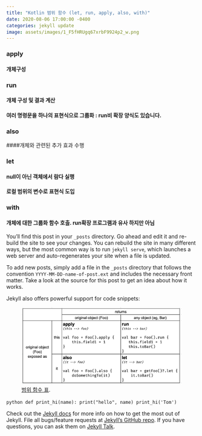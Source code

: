 ```yaml
---
title: "Kotlin 범위 함수 (let, run, apply, also, with)"
date: 2020-08-06 17:00:00 -0400
categories: jekyll update
image: assets/images/1_F5fHRUgq67xrbF9924p2_w.png
---
```


### apply
#### 개체구성

### run
#### 개체 구성 및 결과 계산
#### 여러 명령문을 하나의 표현식으로 그룹화 : run비 확장 양식도 있습니다.

### also
####개체와 관련된 추가 효과 수행

### let
#### null이 아닌 객체에서 람다 실행
#### 로컬 범위의 변수로 표현식 도입

### with
#### 개체에 대한 그룹화 함수 호출. run확장 프로그램과 유사 하지만 아님

You’ll find this post in your `_posts` directory. Go ahead and edit it and re-build the site to see your changes. You can rebuild the site in many different ways, but the most common way is to run `jekyll serve`, which launches a web server and auto-regenerates your site when a file is updated.

To add new posts, simply add a file in the `_posts` directory that follows the convention `YYYY-MM-DD-name-of-post.ext` and includes the necessary front matter. Take a look at the source for this post to get an idea about how it works.

Jekyll also offers powerful support for code snippets:

<figure>
	<a href="/assets/images/1_F5fHRUgq67xrbF9924p2_w.png"><img src="/assets/images/1_F5fHRUgq67xrbF9924p2_w.png"></a>
	<figcaption><a href="/assets/images/1_F5fHRUgq67xrbF9924p2_w.png" title="범위 함수 표">범위 함수 표</a>.</figcaption>
</figure>

​```python
def print_hi(name):
  print("hello", name)
print_hi('Tom')
​```

Check out the [Jekyll docs][jekyll-docs] for more info on how to get the most out of Jekyll. File all bugs/feature requests at [Jekyll’s GitHub repo][jekyll-gh]. If you have questions, you can ask them on [Jekyll Talk][jekyll-talk].

[jekyll-docs]: https://jekyllrb.com/docs/home
[jekyll-gh]:   https://github.com/jekyll/jekyll
[jekyll-talk]: https://talk.jekyllrb.com/
